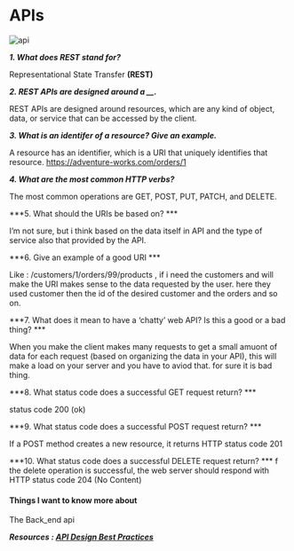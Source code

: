 # APIs

![api](https://www.mapsmarker.com/wp-content/uploads/2019/02/locationiq-step3.jpg)



***1. What does REST stand for?***

Representational State Transfer **(REST)**

***2. REST APIs are designed around a __.***

REST APIs are designed around resources, which are any kind of object, data, or service that can be accessed by the client.

***3. What is an identifer of a resource? Give an example.***

A resource has an identifier, which is a URI that uniquely identifies that resource. https://adventure-works.com/orders/1

***4. What are the most common HTTP verbs?***

The most common operations are GET, POST, PUT, PATCH, and DELETE.

***5. What should the URIs be based on? ***

I’m not sure, but i think based on the data itself in API and the type of service also that provided by the API.

***6. Give an example of a good URI ***

Like : /customers/1/orders/99/products , if i need the customers and will make the URI makes sense to the data requested by the user. here they used customer then the id of the desired customer and the orders and so on.

***7. What does it mean to have a ‘chatty’ web API? Is this a good or a bad thing? ***

When you make the client makes many requests to get a small amuont of data for each request (based on organizing the data in your API), this will make a load on your server and you have to aviod that. for sure it is bad thing.

***8. What status code does a successful GET request return? ***

status code 200 (ok)



***9. What status code does a successful POST request return? ***

If a POST method creates a new resource, it returns HTTP status code 201

***10. What status code does a successful DELETE request return? ***
f the delete operation is successful, the web server should respond with HTTP status code 204 (No Content)

####  Things I want to know more about 
The Back_end api 

***Resources :   [API Design Best Practices](https://docs.microsoft.com/en-us/azure/architecture/best-practices/api-design)*** 

